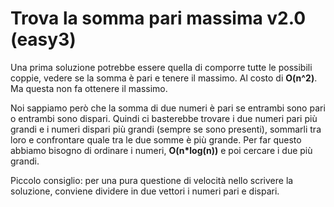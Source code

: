 # Trova la somma pari massima v2.0 (easy3)

Una prima soluzione potrebbe essere quella di comporre tutte le possibili coppie, vedere se la somma è pari e tenere il massimo. Al costo di **O(n^2)**. Ma questa non fa ottenere il massimo.

Noi sappiamo però che la somma di due numeri è pari se entrambi sono pari o entrambi sono dispari. Quindi ci basterebbe trovare i due numeri pari più grandi e i numeri dispari più grandi (sempre se sono presenti), sommarli tra loro e confrontare quale tra le due somme è più grande. Per far questo abbiamo bisogno di ordinare i numeri, **O(n*log(n))** e poi cercare i due più grandi.

Piccolo consiglio: per una pura questione di velocità nello scrivere la soluzione, conviene dividere in due vettori i numeri pari e dispari.